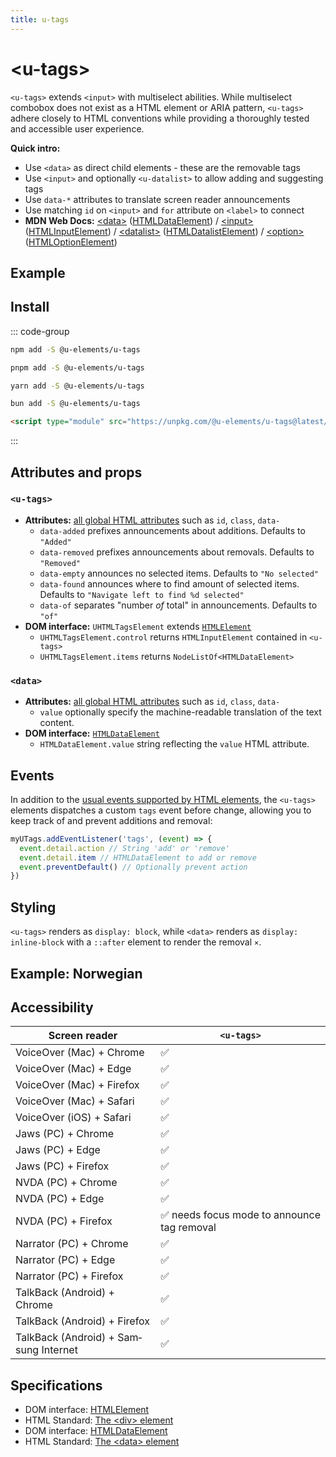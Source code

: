 ```yaml
---
title: u-tags
---
```

<script setup>
import { data } from '../filesize.data.ts'
</script>

# &lt;u-tags&gt; <mark data-badge="EXTENSION"></mark>
`<u-tags>` extends `<input>` with multiselect abilities. While multiselect combobox does not exist as a HTML element or ARIA pattern, `<u-tags>` adhere closely to HTML conventions while providing a thoroughly tested and accessible user experience.

**Quick intro:**
- Use `<data>` as direct child elements - these are the removable tags
- Use `<input>` and optionally `<u-datalist>` to allow adding and suggesting tags
- Use `data-*` attributes to translate screen reader announcements
- Use matching `id` on `<input>` and `for` attribute on `<label>` to connect
- **MDN Web Docs:** [&lt;data&gt;](https://developer.mozilla.org/en-US/docs/Web/HTML/Element/data) ([HTMLDataElement](https://developer.mozilla.org/en-US/docs/Web/API/HTMLDataElement)) / [&lt;input&gt;](https://developer.mozilla.org/en-US/docs/Web/HTML/Element/input) ([HTMLInputElement](https://developer.mozilla.org/en-US/docs/Web/API/HTMLInputElement)) / [&lt;datalist&gt;](https://developer.mozilla.org/en-US/docs/Web/HTML/Element/datalist) ([HTMLDatalistElement](https://developer.mozilla.org/en-US/docs/Web/API/HTMLDatalistElement)) / [&lt;option&gt;](https://developer.mozilla.org/en-US/docs/Web/HTML/Element/option) ([HTMLOptionElement](https://developer.mozilla.org/en-US/docs/Web/API/HTMLOptionElement))


## Example

<Sandbox label="u-tags code example" />
<pre hidden>
&lt;label for="my-input"&gt;
  Choose flavor of ice cream
&lt;/label&gt;
&lt;u-tags&gt;
  &lt;data&gt;Coconut&lt;/data&gt;
  &lt;data&gt;Banana&lt;/data&gt;
  &lt;data&gt;Pineapple&lt;/data&gt;
  &lt;data&gt;Orange&lt;/data&gt;
  &lt;input id="my-input" list="my-list" /&gt;
  &lt;u-datalist id="my-list"&gt;
    &lt;u-option&gt;Coconut&lt;/u-option&gt;
    &lt;u-option&gt;Strawberries&lt;/u-option&gt;
    &lt;u-option&gt;Chocolate&lt;/u-option&gt;
    &lt;u-option&gt;Vanilla&lt;/u-option&gt;
    &lt;u-option&gt;Licorice&lt;/u-option&gt;
    &lt;u-option&gt;Pistachios&lt;/u-option&gt;
    &lt;u-option&gt;Mango&lt;/u-option&gt;
    &lt;u-option&gt;Hazelnut&lt;/u-option&gt;
  &lt;/u-datalist&gt;
&lt;/u-tags&gt;
&lt;style&gt;
  /* Styling just for example: */
  u-tags { border: 1px solid; display: flex; flex-wrap: wrap; gap: .5em; padding: .5em; position: relative }
  u-option[selected] { font-weight: bold }
  u-datalist { position: absolute; inset: 100% -1px auto; border: 1px solid; background: white; padding: .5em }
&lt;/style&gt;
</pre>

## Install <mark :data-badge="data['u-tags']"></mark>

::: code-group

```bash [NPM]
npm add -S @u-elements/u-tags
```

```bash [PNPM]
pnpm add -S @u-elements/u-tags
```

```bash [Yarn]
yarn add -S @u-elements/u-tags
```

```bash [Bun]
bun add -S @u-elements/u-tags
```

```html [CDN]
<script type="module" src="https://unpkg.com/@u-elements/u-tags@latest/dist/u-tags.js"></script>
```
:::

## Attributes and props

### `<u-tags>`

- **Attributes:** [all global HTML attributes](https://developer.mozilla.org/en-US/docs/Web/HTML/Global_attributes) such as `id`, `class`, `data-`
  - `data-added` prefixes announcements about additions. Defaults to `"Added"`
  - `data-removed` prefixes announcements about removals. Defaults to `"Removed"`
  - `data-empty` announces no selected items. Defaults to `"No selected"`
  - `data-found` announces where to find amount of selected items. Defaults to `"Navigate left to find %d selected"`
  - `data-of` separates "number _of_ total" in announcements. Defaults to `"of"`
- **DOM interface:** `UHTMLTagsElement` extends [`HTMLElement`](https://developer.mozilla.org/en-US/docs/Web/API/HTMLElement)
  - `UHTMLTagsElement.control` returns `HTMLInputElement` contained in `<u-tags>`
  - `UHTMLTagsElement.items` returns `NodeListOf<HTMLDataElement>`

### `<data>`
- **Attributes:** [all global HTML attributes](https://developer.mozilla.org/en-US/docs/Web/HTML/Global_attributes) such as `id`, `class`, `data-`
  - `value` optionally specify the machine-readable translation of the text content.
- **DOM interface:** [`HTMLDataElement`](https://developer.mozilla.org/en-US/docs/Web/API/HTMLDataElement)
  - `HTMLDataElement.value` string reflecting the `value` HTML attribute.

## Events

In addition to the [usual events supported by HTML elements](https://developer.mozilla.org/en-US/docs/Web/API/Element#events), the `<u-tags>` elements dispatches a custom `tags` event before change, allowing you to keep track of and prevent additions and removal:
```js
myUTags.addEventListener('tags', (event) => {
  event.detail.action // String 'add' or 'remove'
  event.detail.item // HTMLDataElement to add or remove
  event.preventDefault() // Optionally prevent action
})
```


## Styling

`<u-tags>` renders as `display: block`, while `<data>` renders as `display: inline-block` with a `::after` element to render the removal `×`.


## Example: Norwegian

<Sandbox label="u-details language example" lang="no" />
<pre hidden>
&lt;label for="my-norwegian-tags"&gt;
  Velg type iskrem
&lt;/label&gt;
&lt;u-tags
  data-added="La til"
  data-remove="Trykk for å fjerne"
  data-removed="Fjernet"
  data-empty="Ingen valgte"
  data-found="Naviger til venstre for å finne %d valgte"
  data-of="av"
  id="my-norwegian-tags"
&gt;
  &lt;data&gt;Kokkos&lt;/data&gt;
  &lt;data&gt;Banan&lt;/data&gt;
  &lt;data&gt;Ananas&lt;/data&gt;
  &lt;data&gt;Appelsin&lt;/data&gt;
  &lt;input list="my-norwegian-list" /&gt;
  &lt;u-datalist id="my-norwegian-list"&gt;
    &lt;u-option&gt;Kokkos&lt;/u-option&gt;
    &lt;u-option&gt;Jordbær&lt;/u-option&gt;
    &lt;u-option&gt;Sjokolade&lt;/u-option&gt;
    &lt;u-option&gt;Vanilje&lt;/u-option&gt;
    &lt;u-option&gt;Lakris&lt;/u-option&gt;
    &lt;u-option&gt;Pistasj&lt;/u-option&gt;
    &lt;u-option&gt;Mango&lt;/u-option&gt;
    &lt;u-option&gt;Hasselnøtt&lt;/u-option&gt;
  &lt;/u-datalist&gt;
&lt;/u-tags&gt;
&lt;style&gt;
  /* Styling just for example: */
  u-tags { border: 1px solid; display: flex; flex-wrap: wrap; gap: .5em; padding: .5em; position: relative }
  u-option[selected] { font-weight: bold }
  u-datalist { position: absolute; inset: 100% -1px auto; border: 1px solid; background: white; padding: .5em }
&lt;/style&gt;
</pre>


## Accessibility

| Screen reader | `<u-tags>` |
| --- | --- |
| VoiceOver (Mac) + Chrome | :white_check_mark: |
| VoiceOver (Mac) + Edge | :white_check_mark: |
| VoiceOver (Mac) + Firefox  | :white_check_mark: |
| VoiceOver (Mac) + Safari | :white_check_mark: |
| VoiceOver (iOS) + Safari | :white_check_mark: |
| Jaws (PC) + Chrome | :white_check_mark: |
| Jaws (PC) + Edge | :white_check_mark: |
| Jaws (PC) + Firefox | :white_check_mark: |
| NVDA (PC) + Chrome | :white_check_mark: |
| NVDA (PC) + Edge | :white_check_mark: |
| NVDA (PC) + Firefox | :white_check_mark: needs focus mode to announce tag removal |
| Narrator (PC) + Chrome | :white_check_mark: |
| Narrator (PC) + Edge | :white_check_mark: |
| Narrator (PC) + Firefox | :white_check_mark: |
| TalkBack (Android) + Chrome | :white_check_mark: |
| TalkBack (Android) + Firefox | :white_check_mark: |
| TalkBack (Android) + Samsung Internet | :white_check_mark: |

## Specifications

- DOM interface: [HTMLElement](https://developer.mozilla.org/en-US/docs/Web/API/HTMLElement)
- HTML Standard: [The &lt;div&gt; element](https://html.spec.whatwg.org/multipage/grouping-content.html#the-div-element)
- DOM interface: [HTMLDataElement](https://developer.mozilla.org/en-US/docs/Web/API/HTMLDataElement)
- HTML Standard: [The &lt;data&gt; element](https://html.spec.whatwg.org/multipage/text-level-semantics.html#the-data-element)